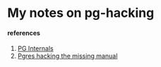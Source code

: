 # My notes on pg-hacking


#### references
1. [PG Internals](http://momjian.us/main/presentations/internals.html)
2. [Pgres hacking the missing manual](https://brandur.org/postgres-hacking)

